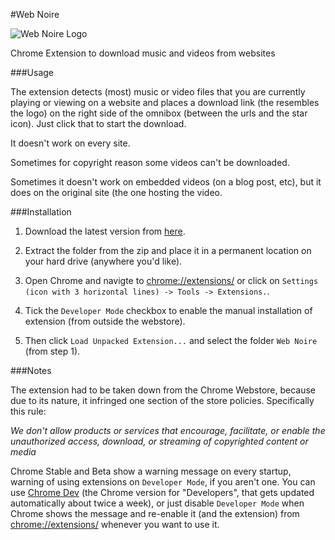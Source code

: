 #Web Noire

![Web Noire Logo](http://imagentleman.github.io/webnoire-screenshot.png)


Chrome Extension to download music and videos from websites

###Usage

The extension detects (most) music or video files that you are currently playing or viewing on a website and places a download link (the resembles the logo) on the right side of the omnibox (between the urls and the star icon). Just click that to start the download. 

It doesn't work on every site. 

Sometimes for copyright reason some videos can't be downloaded.

Sometimes it doesn't work on embedded videos (on a blog post, etc), but it does on the original site (the one hosting the video. 

###Installation

1. Download the latest version from [here](https://github.com/imagentleman/Web-Noire/releases/download/latest/web-noire.zip).

2. Extract the folder from the zip and place it in a permanent location on your hard drive (anywhere you'd like).
3. Open Chrome and navigte to [chrome://extensions/](chrome://extensions/) or click on `Settings (icon with 3 horizontal lines) -> Tools -> Extensions.`.
4. Tick the `Developer Mode` checkbox to enable the manual installation of extension (from outside the webstore).
5. Then click `Load Unpacked Extension...` and select the folder `Web Noire` (from step 1).

###Notes

The extension had to be taken down from the Chrome Webstore, because due to its nature, it infringed one section of the store policies. Specifically this rule: 

_We don't allow products or services that encourage, facilitate, or enable the unauthorized access, download, or streaming of copyrighted content or media_

Chrome Stable and Beta show a warning message on every startup, warning of using extensions on `Developer Mode`, if you aren't one. You can use [Chrome Dev](http://www.chromium.org/getting-involved/dev-channel) (the Chrome version for "Developers", that gets updated automatically about twice a week), or just disable `Developer Mode` when Chrome shows the message and re-enable it (and the extension) from [chrome://extensions/](chrome://extensions/) whenever you want to use it.

